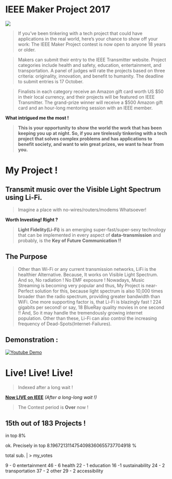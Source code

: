 # IEEE Maker Project 2017

![](http://theinstitute.ieee.org/image/MTYyNzEz.jpeg)


> If you’ve been tinkering with a tech project that could have applications in the real world, here’s your chance to show off your work: The IEEE Maker Project contest is now open to anyone 18 years or older.

> Makers can submit their entry to the IEEE Transmitter website. Project categories include health and safety, education, entertainment, and transportation. A panel of judges will rate the projects based on three criteria: originality, innovation, and benefit to humanity. The deadline to submit entries is 17 October.

> Finalists in each category receive an Amazon gift card worth US $50 in their local currency, and their projects will be featured on IEEE Transmitter. The grand-prize winner will receive a $500 Amazon gift card and an hour-long mentoring session with an IEEE member.

**What intrigued me the most !**

> **This is your opportunity to show the world the work that has been keeping you up at night. So, if you are tirelessly tinkering with a tech project that solves complex problems and has applications to benefit society, and want to win great prizes, we want to hear from you.**

# My Project !

## Transmit music over the Visible Light Spectrum using Li-Fi.

> Imagine a place with no-wires/routers/modems Whatsoever!

**Worth Investing! Right ?**

> **Light Fidelity(Li-Fi)** is an emerging super-fast/super-sexy technology that can be implemented in every aspect of **data-transmission** and probably, is the **Key of Future Communication !!**

## The Purpose
> Other than Wi-Fi or any current transmission networks, LiFi is the healthier Alternative. Because, It works on Visible Light Spectrum. And so, No radiation ! No EMF exposure ! Nowadays, Music Streaming is becoming very popular and thus, My Project is near-Perfect solution for this, because light spectrum is also 10,000 times broader than the radio spectrum, providing greater bandwidth than WiFi. One more supporting factor is, that Li-Fi is blazingly fast ! 224 gigabits per second! or say, 18 BlueRay quality movies in one second !! And, So it may handle the tremendously growing internet population. Other than these, Li-Fi can also control the increasing frequency of Dead-Spots(Internet-Failures).

## Demonstration :
[![Youtube Demo](https://img.youtube.com/vi/cRLjyrz-uKk/0.jpg)](https://www.youtube.com/watch?v=JOluPk97xYU "0x48piraj's Channel")


# Live! Live! Live!

> Indexed after a long wait !

[**Now LIVE on IEEE**](https://transmitter.ieee.org/makerproject/view/93538) 
 *(After a long-long wait !)*
 
 > The Contest period is **Over** now !
 
 
## 15th out  of 183 Projects !

in top 8%

ok. Precisely in top 8.1967213114754098360655737704918 %

total sub. | > my_votes

9 - 0 entertainment 
46 - 6 health
22 - 1 education
16 -1 sustainability
24 - 2 transportation
37 - 2 other
29 - 2 accessibility




